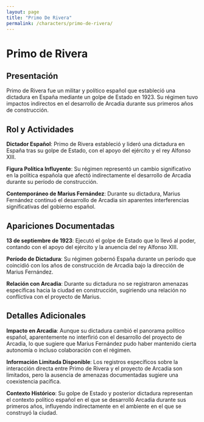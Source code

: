 ```yaml
---
layout: page
title: "Primo De Rivera"
permalink: /characters/primo-de-rivera/
---
```


# Primo de Rivera

## Presentación

Primo de Rivera fue un militar y político español que estableció una dictadura en España mediante un golpe de Estado en 1923. Su régimen tuvo impactos indirectos en el desarrollo de Arcadia durante sus primeros años de construcción.

## Rol y Actividades

**Dictador Español**: Primo de Rivera estableció y lideró una dictadura en España tras su golpe de Estado, con el apoyo del ejército y el rey Alfonso XIII.

**Figura Política Influyente**: Su régimen representó un cambio significativo en la política española que afectó indirectamente el desarrollo de Arcadia durante su período de construcción.

**Contemporáneo de Marius Fernández**: Durante su dictadura, Marius Fernández continuó el desarrollo de Arcadia sin aparentes interferencias significativas del gobierno español.

## Apariciones Documentadas

**13 de septiembre de 1923**: Ejecutó el golpe de Estado que lo llevó al poder, contando con el apoyo del ejército y la anuencia del rey Alfonso XIII.

**Período de Dictadura**: Su régimen gobernó España durante un período que coincidió con los años de construcción de Arcadia bajo la dirección de Marius Fernández.

**Relación con Arcadia**: Durante su dictadura no se registraron amenazas específicas hacia la ciudad en construcción, sugiriendo una relación no conflictiva con el proyecto de Marius.

## Detalles Adicionales

**Impacto en Arcadia**: Aunque su dictadura cambió el panorama político español, aparentemente no interfirió con el desarrollo del proyecto de Arcadia, lo que sugiere que Marius Fernández pudo haber mantenido cierta autonomía o incluso colaboración con el régimen.

**Información Limitada Disponible**: Los registros específicos sobre la interacción directa entre Primo de Rivera y el proyecto de Arcadia son limitados, pero la ausencia de amenazas documentadas sugiere una coexistencia pacífica.

**Contexto Histórico**: Su golpe de Estado y posterior dictadura representan el contexto político español en el que se desarrolló Arcadia durante sus primeros años, influyendo indirectamente en el ambiente en el que se construyó la ciudad.